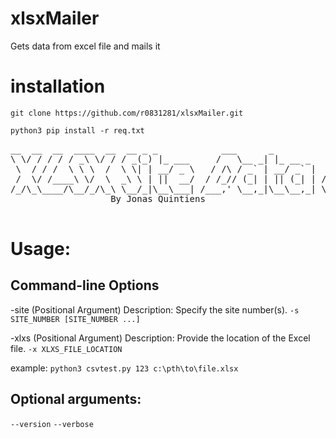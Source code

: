 # xlsxMailer
Gets data from excel file and mails it

# installation
`git clone https://github.com/r0831281/xlsxMailer.git`

 `python3 pip install -r req.txt`


 <pre>
__  __  __  ____  __  __ _ _            ___      _            ___      _ _           _             
\ \/ / / / / _\ \/ / / _(_) |_ ___     /   \__ _| |_ __ _    / __\___ | | | ___  ___| |_ ___  _ __ 
 \  / / /  \ \ \  /  \ \| | __/ _ \   / /\ / _` | __/ _` |  / /  / _ \| | |/ _ \/ __| __/ _ \| '__|
 /  \/ /____\ \/  \  _\ \ | ||  __/  / /_// (_| | || (_| | / /__| (_) | | |  __/ (__| || (_) | |   
/_/\_\____/\__/_/\_\ \__/_|\__\___| /___,' \__,_|\__\__,_| \____/\___/|_|_|\___|\___|\__\___/|_|   
                   By Jonas Quintiens                                                                                                                                                                         
 </pre>

 # Usage:
## Command-line Options
 -site (Positional Argument)
    Description: Specify the site number(s).
    `-s SITE_NUMBER [SITE_NUMBER ...]`

 -xlxs (Positional Argument)
    Description: Provide the location of the Excel file.
    `-x XLXS_FILE_LOCATION`

  example:
    `python3 csvtest.py 123 c:\pth\to\file.xlsx`
## Optional arguments:
  `--version`
  `--verbose`
